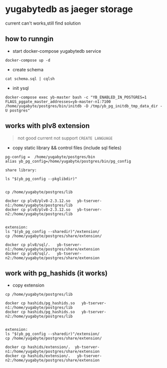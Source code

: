 # yugabytedb as jaeger storage

current can't works,still find solution


## how to runngin


* start docker-compose yugabytedb service

```code
docker-compose up -d
```

* create schema

```code
cat schema.sql | cqlsh
```


* init ysql

```code
docker-compose exec yb-master bash -c "YB_ENABLED_IN_POSTGRES=1 FLAGS_pggate_master_addresses=yb-master-n1:7100 /home/yugabyte/postgres/bin/initdb -D /tmp/yb_pg_initdb_tmp_data_dir -U postgres"
```

## works  with plv8  extension

> not good current not support `CREATE LANGUAGE`

*  copy static library && control files (include sql  fieles)

```code
pg-config =  /home/yugabyte/postgres/bin
alias yb_pg_config=/home/yugabyte/postgres/bin/pg_config

share library:

ls "$(yb_pg_config --pkglibdir)"


cp /home/yugabyte/postgres/lib 

docker cp plv8/plv8-2.3.12.so   yb-tserver-n1:/home/yugabyte/postgres/lib
docker cp plv8/plv8-2.3.12.so   yb-tserver-n2:/home/yugabyte/postgres/lib


extension:
ls "$(yb_pg_config --sharedir)"/extension/
cp /home/yugabyte/postgres/share/extension/

docker cp plv8/sql/.   yb-tserver-n1:/home/yugabyte/postgres/share/extension
docker cp plv8/sql/.   yb-tserver-n2:/home/yugabyte/postgres/share/extension
```

## work with pg_hashids (it works)

* copy extension

```code
cp /home/yugabyte/postgres/lib 

docker cp hashids/pg_hashids.so   yb-tserver-n1:/home/yugabyte/postgres/lib
docker cp hashids/pg_hashids.so   yb-tserver-n2:/home/yugabyte/postgres/lib


extension:
ls "$(yb_pg_config --sharedir)"/extension/
cp /home/yugabyte/postgres/share/extension/

docker cp hashids/extension/.  yb-tserver-n1:/home/yugabyte/postgres/share/extension
docker cp hashids/extension/.   yb-tserver-n2:/home/yugabyte/postgres/share/extension
```